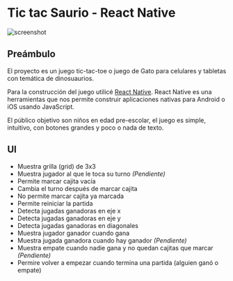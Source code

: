 # Tic tac Saurio - React Native

![screenshot](http://drive.google.com/uc?export=view&id=1Rwn8oH7i6f_C_DujPglHcvN5PZhTScl2)

## Preámbulo

El proyecto es un juego tic-tac-toe o juego de Gato para celulares y tabletas con temática de dinosuaurios.

Para la construcción del juego utilicé [React Native](https://facebook.github.io/react-native/).
React Native es una herramientas que nos permite construir aplicaciones nativas para Android o iOS usando JavaScript.

El público objetivo son niños en edad pre-escolar, el juego es simple, intuitivo, con botones grandes y poco o nada de texto.


## UI

*  Muestra grilla (grid) de 3x3
*  Muestra jugador al que le toca su turno *(Pendiente)*
*  Permite marcar cajita vacía
*  Cambia el turno después de marcar cajita
*  No permite marcar cajita ya marcada
*  Permite reiniciar la partida
*  Detecta jugadas ganadoras en eje x
*  Detecta jugadas ganadoras en eje y
*  Detecta jugadas ganadoras en diagonales
*  Muestra jugador ganador cuando gana
*  Muestra jugada ganadora cuando hay ganador *(Pendiente)*
*  Muestra empate cuando nadie gana y no quedan cajitas que marcar *(Pendiente)*
*  Permire volver a empezar cuando termina una partida (alguien ganó o empate) 


